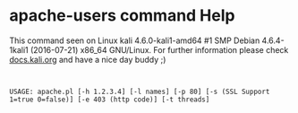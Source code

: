 # apache-users command Help
 
 This command seen on Linux kali 4.6.0-kali1-amd64 #1 SMP Debian 4.6.4-1kali1 (2016-07-21) x86_64 GNU/Linux. For further information please check [docs.kali.org](docs.kali.org) and have a nice day buddy ;) 

~~~


USAGE: apache.pl [-h 1.2.3.4] [-l names] [-p 80] [-s (SSL Support 1=true 0=false)] [-e 403 (http code)] [-t threads]

 
~~~
